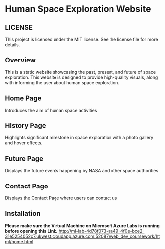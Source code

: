 # Human Space Exploration Website

## LICENSE
This project is licensed under the MIT license. See the license file for more details.

## Overview
This is a static website showcasing the past, present, and future of space exploration. This website is designed to provide high-quality visuals, along with informing the user about human space exploration.

## **Home Page**
Introduces the aim of human space activities

## **History Page**
Highlights significant milestone in space exploration with a photo gallery and hover effects.

## **Future Page**
Displays the future events happening by NASA and other space authorities

## **Contact Page**
Displays the Contact Page where users can contact us

## Installation
**Please make sure the Virtual Machine on Microsoft Azure Labs is running before opening this Link.**
http://ml-lab-4d78f073-aa49-4f0e-bce2-31e5254052c7.ukwest.cloudapp.azure.com:52087/web_dev_coursework/html/home.html







